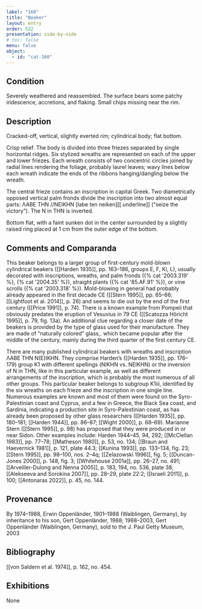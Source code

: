 ```yaml
---
label: "160"
title: "Beaker"
layout: entry
order: 522
presentation: side-by-side
# toc: false
menu: false
object:
  - id: "cat-160"
---
```


## Condition

Severely weathered and reassembled. The surface bears some patchy iridescence, accretions, and flaking. Small chips missing near the rim.

## Description

Cracked-off, vertical, slightly everted rim; cylindrical body; flat bottom.

Crisp relief. The body is divided into three friezes separated by single horizontal ridges. Six stylized wreaths are represented on each of the upper and lower friezes. Each wreath consists of two concentric circles joined by radial lines rendering the foliage, probably laurel leaves; wavy lines below each wreath indicate the ends of the ribbons hanging/dangling below the wreath.

The central frieze contains an inscription in capital Greek. Two diametrically opposed vertical palm fronds divide the inscription into two almost equal parts: ΛΑΒΕ ΤΗΝ //ΝΕΙΚΗΝ [labe ten neiken][[.underline]] (“seize the victory”). The Ν in ΤΗΝ is inverted.

Bottom flat, with a faint sunken dot in the center surrounded by a slightly raised ring placed at 1 cm from the outer edge of the bottom.

## Comments and Comparanda

This beaker belongs to a larger group of first-century mold-blown cylindrical beakers ([[Harden 1935]], pp. 163–186, groups E, F, Ki, L), usually decorated with inscriptions, wreaths, and palm fronds ({% cat '2003.319' %}, {% cat '2004.35' %}), straight plants ({% cat '85.AF.91' %}), or vine scrolls ({% cat '2003.318' %}). Mold-blowing in general had probably already appeared in the first decade CE ([[Stern 1995]], pp. 65–66; [[Lightfoot et al. 2014]], p. 26) and seems to die out by the end of the first century ([[Price 1991]], p. 74). There is a known example from Pompeii that obviously predates the eruption of Vesuvius in 79 CE ([[Scatozza Höricht 1995]], p. 79, fig. 13a). An additional clue regarding a closer date of the beakers is provided by the type of glass used for their manufacture. They are made of “naturally colored” glass,. which became popular after the middle of the century, mainly during the third quarter of the first century CE.

There are many published cylindrical beakers with wreaths and inscription ΛΑΒΕ ΤΗΝ Ν(Ε)ΙΚΗΝ. They comprise Harden’s ([[Harden 1935]], pp. 176–179) group K1 with different spellings (ΝΙΚΗΝ vs. ΝΕΙΚΗΝ) or the inversion of Ν in ΤΗΝ, like in this particular example, as well as different arrangements of the inscription, which is probably the most numerous of all other groups. This particular beaker belongs to subgroup K1iii, identified by the six wreaths on each frieze and the inscription in one single line. Numerous examples are known and most of them were found on the Syro-Palestinian coast and Cyprus, and a few in Greece, the Black Sea coast, and Sardinia, indicating a production site in Syro-Palestinian coast, as has already been proposed by other glass researchers ([[Harden 1935]], pp. 180–181; [[Harden 1944]], pp. 86–87; [[Wight 2000]], p. 68–69). Marianne Stern ([[Stern 1995]], p. 98) has proposed that they were produced in or near Sidon. Other examples include: Harden 1944–45, 94, 292; [[McClellan 1983]], pp. 77–78; [[Matheson 1980]], p. 53, no. 134; [[Braun and Haevernick 1981]], p. 121, plate 44.3; [[Kunina 1993]], pp. 133–134, fig. 23; [[Stern 1995]], pp. 98–100, nos. 2–4q; [[Zelazowski 1996]], fig. 5; [[Duncan-Jones 2000]], p. 148, fig. 3; [[Whitehouse 2001a]], pp. 26–27, no. 491; [[Arveiller-Dulong and Nenna 2005]], p. 183, 194, no. 536, plate 38; [[Alekseeva and Sorokina 2007]], pp. 28–29, plate 22:2; [[Israeli 2011]], p. 100; [[Antonaras 2022]], p. 45, no. 144.

## Provenance

By 1974–1988, Erwin Oppenländer, 1901–1988 (Waiblingen, Germany), by inheritance to his son, Gert Oppenländer, 1988; 1988–2003, Gert Oppenländer (Waiblingen, Germany), sold to the J. Paul Getty Museum, 2003

## Bibliography

[[von Saldern et al. 1974]], p. 162, no. 454.

## Exhibitions

None